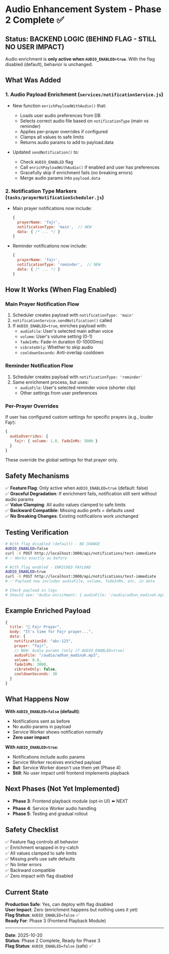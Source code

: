 # Audio Enhancement System - Phase 2 Complete ✅

## Status: BACKEND LOGIC (BEHIND FLAG - STILL NO USER IMPACT)

Audio enrichment is **only active when `AUDIO_ENABLED=true`**. With the flag disabled (default), behavior is unchanged.

## What Was Added

### 1. Audio Payload Enrichment (`services/notificationService.js`)
- New function `enrichPayloadWithAudio()` that:
  - Loads user audio preferences from DB
  - Selects correct audio file based on `notificationType` (main vs reminder)
  - Applies per-prayer overrides if configured
  - Clamps all values to safe limits
  - Returns audio params to add to payload.data

- Updated `sendNotification()` to:
  - Check `AUDIO_ENABLED` flag
  - Call `enrichPayloadWithAudio()` if enabled and user has preferences
  - Gracefully skip if enrichment fails (no breaking errors)
  - Merge audio params into `payload.data`

### 2. Notification Type Markers (`tasks/prayerNotificationScheduler.js`)
- Main prayer notifications now include:
  ```javascript
  {
    prayerName: 'fajr',
    notificationType: 'main',  // NEW
    data: { /* ... */ }
  }
  ```

- Reminder notifications now include:
  ```javascript
  {
    prayerName: 'fajr',
    notificationType: 'reminder',  // NEW
    data: { /* ... */ }
  }
  ```

## How It Works (When Flag Enabled)

### Main Prayer Notification Flow
1. Scheduler creates payload with `notificationType: 'main'`
2. `notificationService.sendNotification()` called
3. If `AUDIO_ENABLED=true`, enriches payload with:
   - `audioFile`: User's selected main adhan voice
   - `volume`: User's volume setting (0-1)
   - `fadeInMs`: Fade-in duration (0-10000ms)
   - `vibrateOnly`: Whether to skip audio
   - `cooldownSeconds`: Anti-overlap cooldown

### Reminder Notification Flow
1. Scheduler creates payload with `notificationType: 'reminder'`
2. Same enrichment process, but uses:
   - `audioFile`: User's selected reminder voice (shorter clip)
   - Other settings from user preferences

### Per-Prayer Overrides
If user has configured custom settings for specific prayers (e.g., louder Fajr):
```javascript
{
  audioOverrides: {
    fajr: { volume: 1.0, fadeInMs: 5000 }
  }
}
```
These override the global settings for that prayer only.

## Safety Mechanisms

✅ **Feature Flag**: Only active when `AUDIO_ENABLED=true` (default: false)  
✅ **Graceful Degradation**: If enrichment fails, notification still sent without audio params  
✅ **Value Clamping**: All audio values clamped to safe limits  
✅ **Backward Compatible**: Missing audio prefs = defaults used  
✅ **No Breaking Changes**: Existing notifications work unchanged  

## Testing Verification

```bash
# With flag disabled (default) - NO CHANGE
AUDIO_ENABLED=false
curl -X POST http://localhost:3000/api/notifications/test-immediate
# ✅ Works exactly as before

# With flag enabled - ENRICHED PAYLOAD
AUDIO_ENABLED=true
curl -X POST http://localhost:3000/api/notifications/test-immediate
# ✅ Payload now includes audioFile, volume, fadeInMs, etc. in data

# Check payload in logs
# Should see: "Audio enrichment: { audioFile: '/audio/adhan_madinah.mp3', volume: 0.8, ... }"
```

## Example Enriched Payload

```javascript
{
  title: "🌅 Fajr Prayer",
  body: "It's time for Fajr prayer...",
  data: {
    notificationId: "abc-123",
    prayer: "fajr",
    // NEW: Audio params (only if AUDIO_ENABLED=true)
    audioFile: "/audio/adhan_madinah.mp3",
    volume: 0.8,
    fadeInMs: 3000,
    vibrateOnly: false,
    cooldownSeconds: 30
  }
}
```

## What Happens Now

**With `AUDIO_ENABLED=false` (default)**:
- Notifications sent as before
- No audio params in payload
- Service Worker shows notification normally
- **Zero user impact**

**With `AUDIO_ENABLED=true`**:
- Notifications include audio params
- Service Worker receives enriched payload
- **But**: Service Worker doesn't use them yet (Phase 4)
- **Still**: No user impact until frontend implements playback

## Next Phases (Not Yet Implemented)

- **Phase 3**: Frontend playback module (opt-in UI) ⬅️ NEXT
- **Phase 4**: Service Worker audio handling
- **Phase 5**: Testing and gradual rollout

## Safety Checklist

✅ Feature flag controls all behavior  
✅ Enrichment wrapped in try-catch  
✅ All values clamped to safe limits  
✅ Missing prefs use safe defaults  
✅ No linter errors  
✅ Backward compatible  
✅ Zero impact with flag disabled  

## Current State

**Production Safe**: Yes, can deploy with flag disabled  
**User Impact**: Zero (enrichment happens but nothing uses it yet)  
**Flag Status**: `AUDIO_ENABLED=false` ✅  
**Ready For**: Phase 3 (Frontend Playback Module)

---

**Date**: 2025-10-20  
**Status**: Phase 2 Complete, Ready for Phase 3  
**Flag Status**: `AUDIO_ENABLED=false` (safe) ✅

